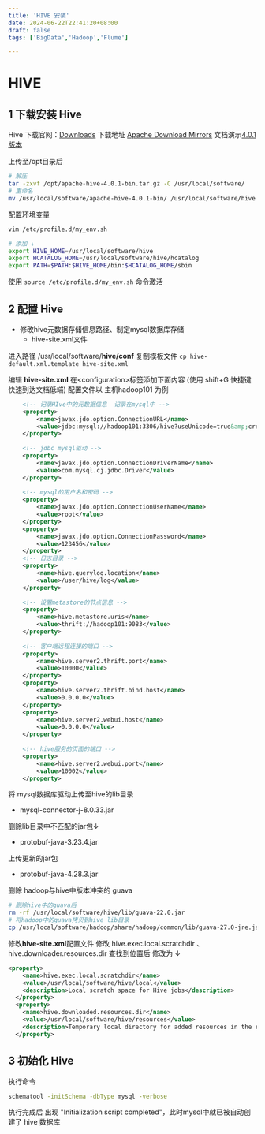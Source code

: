 ```yaml
---
title: 'HIVE 安装'
date: 2024-06-22T22:41:20+08:00
draft: false
tags: ['BigData','Hadoop','Flume']

---
```


# HIVE



## 1 下载安装 Hive

Hive 下载官网：[Downloads](https://hive.apache.org/general/downloads/)
	下载地址 [Apache Download Mirrors](https://www.apache.org/dyn/closer.cgi/hive/) 文档演示[4.0.1版本](https://dlcdn.apache.org/hive/hive-4.0.1/apache-hive-4.0.1-bin.tar.gz)

上传至/opt目录后

```bash
# 解压
tar -zxvf /opt/apache-hive-4.0.1-bin.tar.gz -C /usr/local/software/
# 重命名
mv /usr/local/software/apache-hive-4.0.1-bin/ /usr/local/software/hive
```

配置环境变量

```bash
vim /etc/profile.d/my_env.sh

# 添加 ↓
export HIVE_HOME=/usr/local/software/hive
export HCATALOG_HOME=/usr/local/software/hive/hcatalog
export PATH=$PATH:$HIVE_HOME/bin:$HCATALOG_HOME/sbin
```

使用 `source /etc/profile.d/my_env.sh` 命令激活



## 2 配置 Hive

- 修改hive元数据存储信息路径、制定mysql数据库存储
  - hive-site.xml文件

进入路径 /usr/local/software/**hive/conf**
复制模板文件 `cp hive-default.xml.template hive-site.xml`

编辑 **hive-site.xml** 
在\<configuration\>标签添加下面内容 (使用 shift+G 快捷键快速到达文档低端)
	配置文件以 主机hadoop101 为例

```xml
    <!-- 记录HIve中的元数据信息  记录在mysql中 -->
    <property>
        <name>javax.jdo.option.ConnectionURL</name>
        <value>jdbc:mysql://hadoop101:3306/hive?useUnicode=true&amp;createDatabaseIfNotExist=true&amp;characterEncoding=UTF8&amp;useSSL=false&amp;serverTimeZone=GMT</value>
    </property>
 
    <!-- jdbc mysql驱动 -->
    <property>
        <name>javax.jdo.option.ConnectionDriverName</name>
        <value>com.mysql.cj.jdbc.Driver</value>
    </property>
 
    <!-- mysql的用户名和密码 -->
    <property>
        <name>javax.jdo.option.ConnectionUserName</name>
        <value>root</value>
    </property>
    <property>
        <name>javax.jdo.option.ConnectionPassword</name>
        <value>123456</value>
    </property>
    <!-- 日志目录 -->
    <property>
        <name>hive.querylog.location</name>
        <value>/user/hive/log</value>
    </property>
 
    <!-- 设置metastore的节点信息 -->
    <property>
        <name>hive.metastore.uris</name>
        <value>thrift://hadoop101:9083</value>
    </property>
 
    <!-- 客户端远程连接的端口 -->
    <property> 
        <name>hive.server2.thrift.port</name> 
        <value>10000</value>
    </property>
    <property> 
        <name>hive.server2.thrift.bind.host</name> 
        <value>0.0.0.0</value>
    </property>
    <property>
        <name>hive.server2.webui.host</name>
        <value>0.0.0.0</value>
    </property>
 
    <!-- hive服务的页面的端口 -->
    <property>
        <name>hive.server2.webui.port</name>
        <value>10002</value>
    </property>
```

将 mysql数据库驱动上传至hive的lib目录

- mysql-connector-j-8.0.33.jar

删除lib目录中不匹配的jar包↓

- protobuf-java-3.23.4.jar

上传更新的jar包

- protobuf-java-4.28.3.jar

删除 hadoop与hive中版本冲突的 guava

```bash
# 删除hive中的guava后
rm -rf /usr/local/software/hive/lib/guava-22.0.jar
# 将hadoop中的guava拷贝到hive lib目录
cp /usr/local/software/hadoop/share/hadoop/common/lib/guava-27.0-jre.jar /usr/local/software/hive/lib/
```

修改**hive-site.xml**配置文件
	修改 hive.exec.local.scratchdir 、 hive.downloader.resources.dir
查找到位置后 修改为 ↓

```xml
<property>
    <name>hive.exec.local.scratchdir</name>
    <value>/usr/local/software/hive/local</value>
    <description>Local scratch space for Hive jobs</description>
  </property>
  <property>
    <name>hive.downloaded.resources.dir</name>
    <value>/usr/local/software/hive/resources</value>
    <description>Temporary local directory for added resources in the remote file system.</description>
  </property>
```

## 3 初始化 Hive

执行命令

```bash
schematool -initSchema -dbType mysql -verbose
```

执行完成后 出现 "Initialization script completed"，此时mysql中就已被自动创建了 hive 数据库

